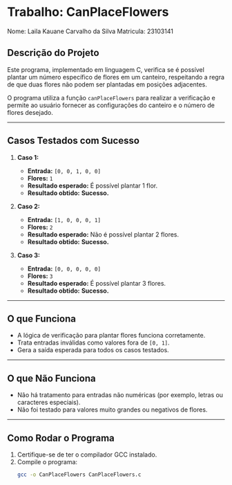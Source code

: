 # Trabalho: CanPlaceFlowers
Nome: Laila Kauane Carvalho da Silva  Matricula: 23103141
## Descrição do Projeto
Este programa, implementado em linguagem C, verifica se é possível plantar um número específico de flores em um canteiro, respeitando a regra de que duas flores não podem ser plantadas em posições adjacentes.

O programa utiliza a função `canPlaceFlowers` para realizar a verificação e permite ao usuário fornecer as configurações do canteiro e o número de flores desejado.

---

## Casos Testados com Sucesso
1. **Caso 1:**
   - **Entrada:** `[0, 0, 1, 0, 0]`  
   - **Flores:** `1`  
   - **Resultado esperado:** É possível plantar 1 flor.  
   - **Resultado obtido:** **Sucesso.**

2. **Caso 2:**
   - **Entrada:** `[1, 0, 0, 0, 1]`  
   - **Flores:** `2`  
   - **Resultado esperado:** Não é possível plantar 2 flores.  
   - **Resultado obtido:** **Sucesso.**

3. **Caso 3:**
   - **Entrada:** `[0, 0, 0, 0, 0]`  
   - **Flores:** `3`  
   - **Resultado esperado:** É possível plantar 3 flores.  
   - **Resultado obtido:** **Sucesso.**

---

## O que Funciona
- A lógica de verificação para plantar flores funciona corretamente.
- Trata entradas inválidas como valores fora de `[0, 1]`.
- Gera a saída esperada para todos os casos testados.

---

## O que Não Funciona
- Não há tratamento para entradas não numéricas (por exemplo, letras ou caracteres especiais).  
- Não foi testado para valores muito grandes ou negativos de flores.
---

## Como Rodar o Programa
1. Certifique-se de ter o compilador GCC instalado.
2. Compile o programa:
   ```bash
   gcc -o CanPlaceFlowers CanPlaceFlowers.c
